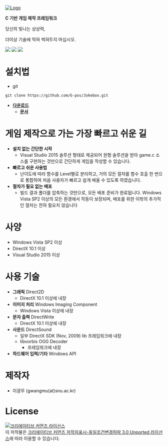 [![Logo](https://gpos.postech.ac.kr/download/Jokebox/page/emblem.png)](https://gpos.postech.ac.kr/download/Jokebox/page/jokebox.html)

__C 기반 게임 제작 프레임워크__

당신의 빛나는 상상력,

더이상 기술에 막혀 썩혀두지 마십시오.

![](https://img.shields.io/badge/POSTECH-G--pos-red.svg)
![](https://img.shields.io/badge/Visual%20Studio-2015-blue.svg)
![](https://img.shields.io/badge/Visual%20Studio-2017-blue.svg)

# 설치법
- git
```
git clone https://github.com/G-pos/Jokebox.git
```
- [__다운로드__](https://github.com/G-pos/Jokebox/releases)
  - [__문서__](https://github.com/G-pos/Jokebox/tree/master/doc)


# 게임 제작으로 가는 가장 빠르고 쉬운 길
- __설치 없는 간단한 시작__
  - Visual Studio 2015 솔루션 형태로 제공되어 원형 솔루션을 받아 game.c 소스를 구현하는 것만으로 간단하게 게임을 작성할 수 있습니다.
- __빠르고 쉬운 사용법__
  - 난이도에 따라 함수를 Level별로 분리하고, 거의 모든 절차를 함수 호출 한 번으로 통합하여 처음 사용자가 빠르고 쉽게 배울 수 있도록 하였습니다.
- __절차가 필요 없는 배포__
  - 빌드 결과 폴더를 압축하는 것만으로, 모든 배포 준비가 완료됩니다. Windows Vista SP2 이상의 모든 환경에서 작동이 보장되며, 배포를 위한 이밖의 추가적인 절차는 전혀 필요치 않습니다

# 사양
- Windows Vista SP2 이상
- DirectX 10.1 이상
- Visual Studio 2015 이상

# 사용 기술
- __그래픽__ Direct2D
  - DirectX 10.1 이상에 내장
- __이미지 처리__ Windows Imaging Component
  - Windows Vista 이상에 내장
- __문자 출력__ DirectWrite
  - DirectX 10.1 이상에 내장
- __사운드__ DirectSound
  - 일부 DirectX SDK (Nov, 2009) lib 프레임워크에 내장
  - libvorbis OGG Decoder
    - 프레임워크에 내장 
- __하드웨어 입력/기타__ Windows API

# 제작자
- 이광무 (gwangmu(at)snu.ac.kr)

# License
<a rel="license" href="http://creativecommons.org/licenses/by-sa/3.0/"><img alt="크리에이티브 커먼즈 라이선스" style="border-width:0" src="https://i.creativecommons.org/l/by-sa/3.0/88x31.png" /></a><br />이 저작물은 <a rel="license" href="http://creativecommons.org/licenses/by-sa/3.0/">크리에이티브 커먼즈 저작자표시-동일조건변경허락 3.0 Unported 라이선스</a>에 따라 이용할 수 있습니다.
